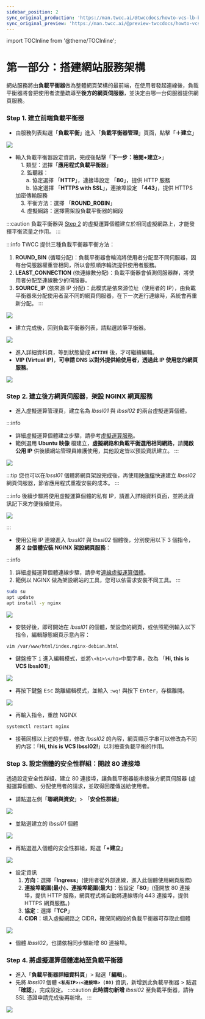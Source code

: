 ```yaml
---
sidebar_position: 2
sync_original_production: 'https://man.twcc.ai/@twccdocs/howto-vcs-lb-build-secure-web-handle-high-traffic-1-zh' 
sync_original_preview: 'https://man.twcc.ai/@preview-twccdocs/howto-vcs-lb-build-secure-web-handle-high-traffic-1-zh'
---
```

import TOCInline from '@theme/TOCInline';

# 第一部分：搭建網站服務架構

網站服務將由**負載平衡器**做為整體網頁架構的最前端，在使用者發起連線後，負載平衡器將會把使用者流量疏導至**後方的網頁伺服器**，並決定由哪一台伺服器提供網頁服務。

<TOCInline toc={toc} />

### Step 1. 建立前端負載平衡器

- 由服務列表點選「**負載平衡**」進入「**負載平衡器管理**」頁面，點擊「**＋建立**」
    
![](https://cos.twcc.ai/SYS-MANUAL/uploads/upload_c7e75e34255e492c11ea7122aba0d3fd.png)

- 輸入負載平衡器設定資訊，完成後點擊「**下一步：檢閱+建立>**」<br/>
　1. 類型：選擇「**應用程式負載平衡器**」<br/>
　2. 監聽器： <br/>
　　a. 協定選擇 「**HTTP**」，連接埠設定 「**80**」，提供 HTTP 服務<br/>
　　b. 協定選擇 「**HTTPS with SSL**」，連接埠設定 「**443**」，提供 HTTPS 加密傳輸服務<br/>
　3. 平衡方法：選擇 「**ROUND_ROBIN**」<br/>
　4. 虛擬網路：選擇需架設負載平衡器的網段

:::caution
負載平衡器與 [Step 2](#step-2-建立後方網頁伺服器架設-nginx-網頁服務) 的虛擬運算個體建立於相同虛擬網路上，才能發揮平衡流量之作用。
:::

:::info
TWCC 提供三種負載平衡器平衡方法：
1. **ROUND_BIN** (循環分配)：負載平衡器會輪流將使用者分配至不同伺服器，因每台伺服器權重皆相同，所以會照順序輪流提供使用者服務。
2. **LEAST_CONNECTION** (依連線數分配)：負載平衡器會偵測伺服器群，將使用者分配至連線數少的伺服器。
3. **SOURCE_IP** (依來源 IP 分配)：此模式是依來源位址（使用者的 IP），由負載平衡器來分配使用者至不同的網頁伺服器，在下一次進行連線時，系統會再重新分配。 
:::
 
![](https://cos.twcc.ai/SYS-MANUAL/uploads/upload_42cb4df35a247c39e34d7728cb4b06ff.png)


- 建立完成後，回到負載平衡器列表，請點選該筆平衡器。

![](https://cos.twcc.ai/SYS-MANUAL/uploads/upload_f9163f8b43bd366a88b426110ab75cd4.png)

- 進入詳細資料頁，等到狀態變成 **`ACTIVE`** 後，才可繼續編輯。
- **VIP (Virtual IP)**，**可申請 DNS 以對外提供給使用者，透過此 IP 使用您的網頁服務**。

![](https://cos.twcc.ai/SYS-MANUAL/uploads/upload_0c8ac54118d4d0147631330cf651aa78.png)

### Step 2. 建立後方網頁伺服器，架設 NGINX 網頁服務

- 進入虛擬運算管理頁，建立名為 *lbssl01* 與 *lbssl02* 的兩台虛擬運算個體。

:::info
- 詳細虛擬運算個體建立步驟，請參考[<ins>虛擬運算服務</ins>](../vcs/user-guides/create/create-instances.md)。
- 範例選用 **Ubuntu 映像** 檔建立，**虛擬網路和負載平衡選用相同網路**，請**開啟公用 IP** 供後續網站管理員維護使用，其他設定皆以預設資訊建立。
:::

![](https://cos.twcc.ai/SYS-MANUAL/uploads/upload_66a116fc390752364e5dcf841f68cbdb.png)

:::tip
您也可以在*lbssl01* 個體將網頁架設完成後，再使用[<ins>映像檔</ins>](../vcs/user-guides/backup/create-images.md)快速建立 *lbssl02* 網頁伺服器，節省應用程式重複安裝的成本。
:::

:::info
後續步驟將使用虛擬運算個體的私有 IP，請進入詳細資料頁面，並將此資訊記下來方便後續使用。

![](https://cos.twcc.ai/SYS-MANUAL/uploads/upload_6f0cfb8d596d4e72674ffa2913537fed.png)

:::

- 使用公用 IP 連線進入 *lbssl01* 與 *lbssl02* 個體後，分別使用以下 3 個指令，**將 2 台個體安裝 NGINX 架設網頁服務**：

:::info
1. 詳細虛擬運算個體連線步驟，請參考[<ins>連線虛擬運算個體</ins>](../vcs/user-guides/connecting/linux/from-windows.md)。
2. 範例以 NGINX 做為架設網站的工具，您可以依需求安裝不同工具。
:::

```bash
sudo su
apt update
apt install -y nginx
```
![](https://cos.twcc.ai/SYS-MANUAL/uploads/upload_356eef8571553c734c82ba43d4d33c46.png)
- 安裝好後，即可開始在 *lbssl01* 的個體，架設您的網頁，或依照範例輸入以下指令，編輯靜態網頁示意內容：
    
```bash
vim /var/www/html/index.nginx-debian.html
```
- 鍵盤按下 <kbd>i</kbd> 進入編輯模式，並將`\<h1>\</h1>`中間字串，改為 「**Hi, this is VCS lbssl01!**」

![](https://cos.twcc.ai/SYS-MANUAL/uploads/upload_a35c3a18c88ac9d6d8e77915f5060085.png)
- 再按下鍵盤 <kbd>Esc</kbd> 跳離編輯模式，並輸入 `:wq!` 與按下 <kbd>Enter</kbd>，存檔離開。

![](https://cos.twcc.ai/SYS-MANUAL/uploads/upload_11d0e73d06fd1c04a98c0ce201aff26f.png)
- 再輸入指令，重啟 NGINX

```
systemctl restart nginx
```
- 接著同樣以上述的步驟，修改 *lbssl02* 的內容，網頁顯示字串可以修改為不同的內容：「**Hi, this is VCS lbssl02!**」以利檢查負載平衡的作用。

### Step 3. 設定個體的安全性群組：開啟 80 連接埠

透過設定安全性群組，建立 80 連接埠，讓負載平衡器能串接後方網頁伺服器 (虛擬運算個體)、分配使用者的請求，並取得回覆傳送給使用者。

- 請點選左側「**聯網與資安**」> 「**安全性群組**」

![](https://cos.twcc.ai/SYS-MANUAL/uploads/upload_1770e397f5db929bb15ef6a3113fdb6d.png)

- 並點選建立的 *lbssl01* 個體

![](https://cos.twcc.ai/SYS-MANUAL/uploads/upload_b54eb467c3a00a9a248379b13455684b.png)

- 再點選進入個體的安全性群組，點選「**+建立**」

![](https://cos.twcc.ai/SYS-MANUAL/uploads/upload_1db8872b58bc054f1e07149e2a858444.png)
 
- 設定資訊
    1. **方向**：選擇「**Ingress**」(使用者從外部連線，進入此個體使用網頁服務)
    2. **連接埠範圍(最小)、連接埠範圍(最大)**：皆設定「**80**」(僅開放 80 連接埠，提供 HTTP 服務，網頁程式將自動將連線導向 443 連接埠，提供 HTTPS 網頁服務。)
    3. **協定**：選擇「**TCP**」
    4. **CIDR**：填入虛擬網路之 CIDR，確保同網段的負載平衡器可存取此個體<br/> 

![](https://cos.twcc.ai/SYS-MANUAL/uploads/upload_21b645ec6844d6adcd71f72f8f9f2581.png)
 
- 個體 *lbssl02*，也請依相同步驟新增 80 連接埠。
    
### Step 4. 將虛擬運算個體連結至負載平衡器

- 進入「**負載平衡器詳細資料頁**」> 點選「**編輯**」。
- 先將 *lbssl01* 個體 **`<私有IP>:<連接埠> (80)`** 資訊，新增到此負載平衡器 > 點選「**確認**」，完成設定。
:::caution
**此時請勿新增** *lbssl02* 至負載平衡器，請待 SSL 憑證申請完成後再新增。
:::

![](https://cos.twcc.ai/SYS-MANUAL/uploads/upload_cdd28b73c171b5801cf2a8e3d461f540.png)
